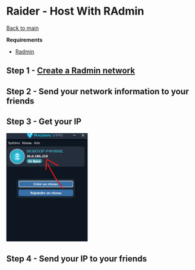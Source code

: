 # Raider - Host With RAdmin

[Back to main](../main.md)

**Requirements**
- [Radmin](https://download.radmin-vpn.com/download/files/Radmin_VPN_1.2.4457.1.exe)

## Step 1 - [Create a Radmin network](../assets/radmin_create_network.png)

## Step 2 - Send your network information to your friends

## Step 3 - Get your IP

<img src="../assets/radmin_ip.png" width="214">

## Step 4 - Send your IP to your friends